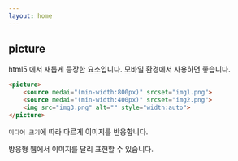 ```yaml
---
layout: home
---
```


## picture
html5 에서 새롭게 등장한 요소입니다. 모바일 환경에서 사용하면 좋습니다.


```html
<picture>
    <source medai="(min-width:800px)" srcset="img1.png">
    <source medai="(min-width:400px)" srcset="img2.png">
    <img src="img3.png" alt="" style="width:auto">
</picture>
```

`미디어 크기`에 따라 다르게 이미지를 반응합니다.

방응형 웹에서 이미지를 달리 표현할 수 있습니다.